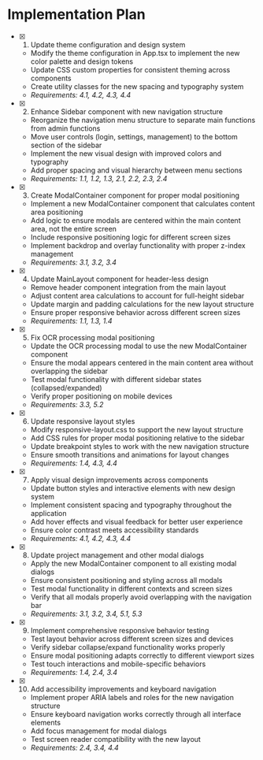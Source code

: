 # Implementation Plan

- [x] 1. Update theme configuration and design system





  - Modify the theme configuration in App.tsx to implement the new color palette and design tokens
  - Update CSS custom properties for consistent theming across components
  - Create utility classes for the new spacing and typography system
  - _Requirements: 4.1, 4.2, 4.3, 4.4_

- [x] 2. Enhance Sidebar component with new navigation structure




  - Reorganize the navigation menu structure to separate main functions from admin functions
  - Move user controls (login, settings, management) to the bottom section of the sidebar
  - Implement the new visual design with improved colors and typography
  - Add proper spacing and visual hierarchy between menu sections
  - _Requirements: 1.1, 1.2, 1.3, 2.1, 2.2, 2.3, 2.4_

- [x] 3. Create ModalContainer component for proper modal positioning




  - Implement a new ModalContainer component that calculates content area positioning
  - Add logic to ensure modals are centered within the main content area, not the entire screen
  - Include responsive positioning logic for different screen sizes
  - Implement backdrop and overlay functionality with proper z-index management
  - _Requirements: 3.1, 3.2, 3.4_

- [x] 4. Update MainLayout component for header-less design








  - Remove header component integration from the main layout
  - Adjust content area calculations to account for full-height sidebar
  - Update margin and padding calculations for the new layout structure
  - Ensure proper responsive behavior across different screen sizes
  - _Requirements: 1.1, 1.3, 1.4_

- [x] 5. Fix OCR processing modal positioning





  - Update the OCR processing modal to use the new ModalContainer component
  - Ensure the modal appears centered in the main content area without overlapping the sidebar
  - Test modal functionality with different sidebar states (collapsed/expanded)
  - Verify proper positioning on mobile devices
  - _Requirements: 3.3, 5.2_

- [x] 6. Update responsive layout styles





  - Modify responsive-layout.css to support the new layout structure
  - Add CSS rules for proper modal positioning relative to the sidebar
  - Update breakpoint styles to work with the new navigation structure
  - Ensure smooth transitions and animations for layout changes
  - _Requirements: 1.4, 4.3, 4.4_

- [x] 7. Apply visual design improvements across components





  - Update button styles and interactive elements with new design system
  - Implement consistent spacing and typography throughout the application
  - Add hover effects and visual feedback for better user experience
  - Ensure color contrast meets accessibility standards
  - _Requirements: 4.1, 4.2, 4.3, 4.4_

- [x] 8. Update project management and other modal dialogs





  - Apply the new ModalContainer component to all existing modal dialogs
  - Ensure consistent positioning and styling across all modals
  - Test modal functionality in different contexts and screen sizes
  - Verify that all modals properly avoid overlapping with the navigation bar
  - _Requirements: 3.1, 3.2, 3.4, 5.1, 5.3_

- [x] 9. Implement comprehensive responsive behavior testing





  - Test layout behavior across different screen sizes and devices
  - Verify sidebar collapse/expand functionality works properly
  - Ensure modal positioning adapts correctly to different viewport sizes
  - Test touch interactions and mobile-specific behaviors
  - _Requirements: 1.4, 2.4, 3.4_

- [x] 10. Add accessibility improvements and keyboard navigation





  - Implement proper ARIA labels and roles for the new navigation structure
  - Ensure keyboard navigation works correctly through all interface elements
  - Add focus management for modal dialogs
  - Test screen reader compatibility with the new layout
  - _Requirements: 2.4, 3.4, 4.4_